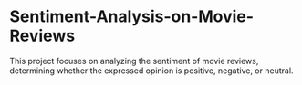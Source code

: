 # Sentiment-Analysis-on-Movie-Reviews
This project focuses on analyzing the sentiment of movie reviews, determining whether the expressed opinion is positive, negative, or neutral.
